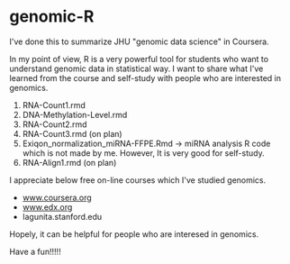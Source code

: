 # genomic-R

I've done this to summarize JHU "genomic data science" in Coursera.

In my point of view, R is a very powerful tool for students who want to understand genomic data in statistical way. I want to share what I've learned from the course and self-study with people who are interested in genomics. 

1. RNA-Count1.rmd
2. DNA-Methylation-Level.rmd
3. RNA-Count2.rmd
4. RNA-Count3.rmd (on plan)
5. Exiqon_normalization_miRNA-FFPE.Rmd -> miRNA analysis R code which is not made by me. However, It is very good for self-study.
6. RNA-Align1.rmd (on plan)

I appreciate below free on-line courses which I've studied genomics. 

- www.coursera.org
- www.edx.org
- lagunita.stanford.edu

Hopely, it can be helpful for people who are interesed in genomics.

Have a fun!!!!!
